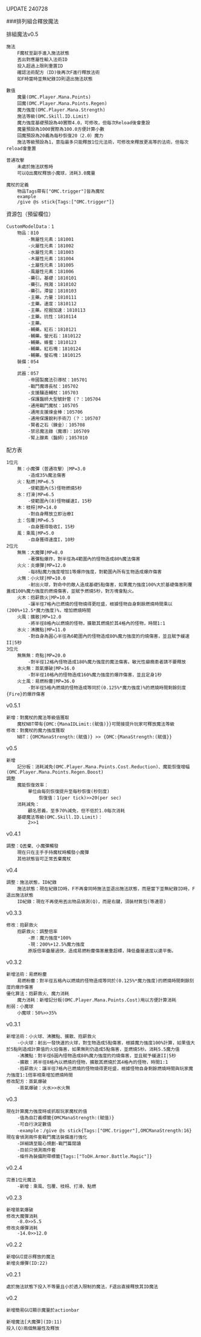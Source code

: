 UPDATE
240728

###排列組合釋放魔法

排組魔法v0.5
    
    施法
        F魔杖至副手進入施法狀態
        丟出對應屬性輸入法術ID
        投入超過上限則重置ID
        確認法術配方（ID)後再次F進行釋放法術
        如F時當時並無紀錄ID則退出施法狀態
    
    數值
        魔量(OMC.Player.Mana.Points)
        回魔(OMC.Player.Mana.Points.Regen)
        魔力強度(OMC.Player.Mana.Strength)
        施法等級(OMC.Skill.ID.Limit)
        魔力強度基礎預設為40實際4.0，可修改，但每次Reload後會重設
        魔量預設為1000實際為100.0方便計算小數
        回魔預設為20義為每秒恢復20（2.0）魔力
        施法等級預設為1，意指最多只能釋放1位元法術，可修改來釋放更高等的法術，但每次reload會重置
        
    普通攻擊
        未處於施法狀態時
        可以Q出魔杖釋放小魔球，消耗3.0魔量
    
    魔杖的定義
        物品Tags帶有["OMC.trigger"]皆為魔杖
        example
        /give @s stick{Tags:["OMC.trigger"]}

資源包（預留欄位）

    CustomModelData：1
        物品：810
            -無屬性元素：181001
            -火屬性元素：181002
            -水屬性元素：181003
            -木屬性元素：181004
            -土屬性元素：181005
            -風屬性元素：181006
            -藥引。基礎：1810101
            -藥引。飛濺：1810102
            -藥引。滯留：1810103
            -主藥。力量：1810111
            -主藥。速度：1810112
            -主藥。挖掘加速：1810113
            -主藥。抗性：1810114
            -主藥。
            -輔藥。紅石：1810121
            -輔藥。螢光石：1810122
            -輔藥。蜂蜜：1810123
            -輔藥。紅石塊：1810124
            -輔藥。螢石塊：1810125
        裝備：054
            -
        武器：057
            -帝國製魔法引導杖：105701
            -戰鬥魔導長杖：105702
            -支援釀造輔杖：105703
            -保護醫師大型號針管（？：105704
            -通用戰鬥魔杖：105705
            -通用支援煉金棒：105706
            -通用保護銳利手術刀（？：105707
            -賢者之石（鍊金）：105708
            -禁忌魔法錄（魔導）：105709
            -腎上腺素（醫師）；1057010

配方表

    1位元
        無：小魔彈（普通攻擊）|MP=3.0
            -造成35%魔法傷害
        火：點燃|MP=6.5
            -使範圍內(5)怪物燃燒5秒
        水：打滑|MP=6.5
            -使範圍內(8)怪物緩速I，15秒
        木：枝枒|MP=14.0
            -對自身釋放立即治療I
        土：包覆|MP=6.5
            -自身獲得吸收I，15秒
        風：乘風|MP=5.0
            -自身獲得速度I，10秒
    2位元
        無無：大魔彈|MP=8.0
            -著彈點爆炸，對半徑為4範圍內的怪物造成80%魔法傷害
        火火：炎爆彈|MP=12.0
            -每8點魔力強度增加1等爆炸強度，對範圍內所有生物造成爆炸傷害
        火無：小火球|MP=10.0
            -射出火球，對命中的敵人造成基礎5點傷害，如果魔力強度100%大於基礎傷害則覆蓋成100%魔力強度的燃燒傷害，並賦予燃燒5秒，對方塊會點火。
        火木：抱薪救火|MP=10.0
            -讓半徑7格內已燃燒的怪物燒得更旺盛，根據怪物自身剩餘燃燒時間乘以(200%+12.5*魔力強度)%，增加燃燒時間
        火風：擴散|MP=12.0
            -將半徑8格內以燃燒的怪物，擴散其燃燒於其4格內的怪物，時間1:1
        水火：沸騰點|MP=11.0
            -對自身為圓心半徑為6範圍內的怪物造成80%魔力強度的灼燒傷害，並且賦予緩速II|5秒
    3位元
        無無無：奇點|MP=20.0
            -對半徑12格內怪物造成180%魔力強度的魔法傷害。敏光性癲癇患者請不要釋放
        水火無：蒸氣爆破|MP=16.0
            -對半徑10格內的怪物造成160%魔力強度的爆炸傷害，並且定身1秒
        火土風：易燃粉塵|MP=36.0
            -對半徑5格內燃燒的怪物造成等同於(0.125%*魔力強度)%的燃燒時間剩餘刻度{Fire}的爆炸傷害
v0.5.1

    新增：對魔杖的魔法等級值獲取
        魔杖NBT帶有{OMC:{ManaIDLimit:(賦值)}}可間接提升玩家可釋放魔法等級
    修改：對魔杖的魔力強度獲取
        NBT：{OMCManaStrength:(賦值)} >> {OMC:{ManaStrength:(賦值}}

v0.5

    新增
        記分板：消耗減免(OMC.Player.Mana.Points.Cost.Reduction)、魔能恢復增幅(OMC.Player.Mana.Points.Regen.Boost)
    調整
        魔能恢復效率：
            單位由每刻恢復提升至每秒恢復(秒刻度)
                恢復值：1(per tick)>>20(per sec)
        消耗減免：
            顧名思義，至多70%減免，但不低於1.0每次消耗
        基礎魔法等級(OMC.Skill.ID.Limit)：
            2>>1

v0.4.1

    調整：Q丟棄、小魔彈觸發
        現在只在主手手持魔杖時觸發小魔彈
        其他狀態皆可正常丟棄魔杖

v0.4

    調整：施法狀態，ID紀錄
        施法狀態：現在紀錄ID時，F不再會同時施法並退出施法狀態，而是當下並無紀錄ID時，F退出施法狀態
        ID紀錄：現在不再使用丟出物品偵測(Q)，而是右鍵，須裝材質包(等連恩)

v0.3.3

    修改：抱薪救火
        抱薪救火：調整倍率
            -原：魔力強度*100%
            -現：200%+12.5%魔力強度
            原版倍率疊層過快，造成易燃粉塵傷害嚴重超標，降低疊層速度以達平衡。

v0.3.2

    新增法術：易燃粉塵
        易燃粉塵：對半徑五格內以燃燒的怪物造成等同於(0.125%*魔力強度)的燃燒時間剩餘刻度的爆炸傷害
    優化算法：抱薪救火、魔力消耗
        魔力消耗：新增記分板(OMC.Player.Mana.Points.Cost)用以方便計算消耗
    削弱：小魔球
        小魔球：50%>>35%
    

v0.3.1

    新增法術：小火球、沸騰點、擴散、抱薪救火
        -小火球：射出一發快速的火球，對生物造成5點傷害，根據魔力強度100%計算，如果值大於5點則造成計算值的火焰傷害，如果無則仍造成5點傷害，並燃燒5秒。消耗5.5魔力值
        -沸騰點：對半徑6圓內怪物造成80%魔力強度的灼燒傷害，並且賦予緩速II|5秒
        -擴散：將半徑8格內以燃燒的怪物，擴散其燃燒於其4格內的怪物，時間1:1
        -抱薪救火：讓半徑7格內已燃燒的怪物燒得更旺盛，根據怪物自身剩餘燃燒時間與玩家魔力強度1:1倍率相乘增加燃燒時間
    修改配方：蒸氣爆破
        -蒸氣爆破：火水>>水火無

v0.3

    現在計算魔力強度時或抓取玩家魔杖的值
        -值為自訂義標籤{OMCManaStrength:(賦值)}
        -可自行決定數值
        -example：/give @s stick{Tags:["OMC.trigger"],OMCManaStrength:16}
    現在會偵測兩件套戰鬥魔法裝備進行強化
        -詳細請至龍心規劃-戰鬥篇閱讀
        -目前只偵測兩件套
        -條件為裝備附帶標籤{Tags:["ToDH.Armor.Battle.Magic"]}
    
v0.2.4

    完善1位元魔法
        -新增：乘風、包覆、枝枒、打滑、點燃
v0.2.3

    新增蒸氣爆破
    修改大魔彈消耗
        -8.0>>5.5
    修改炎爆彈消耗
        -14.0>>12.0
v0.2.2

    新增GUI提示釋放的魔法
    新增炎爆彈(ID:22)

v0.2.1

    處於施法狀態下投入不等量且小於透入限制的魔法，F退出直接釋放其ID魔法

v0.2

    新增簡易GUI顯示魔量於actionbar

    新增魔法[大魔彈](ID:11)
    投入(Q)兩個無屬性及釋放


